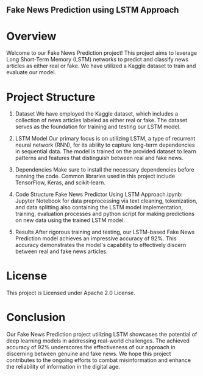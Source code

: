 ## Fake News Prediction using LSTM Approach

# Overview
Welcome to our Fake News Prediction project! This project aims to leverage Long Short-Term Memory (LSTM) networks to predict and classify news articles as either real or fake. We have utilized a Kaggle dataset to train and evaluate our model.

# Project Structure
1. Dataset
We have employed the Kaggle dataset, which includes a collection of news articles labeled as either real or fake. The dataset serves as the foundation for training and testing our LSTM model.

2. LSTM Model
Our primary focus is on utilizing LSTM, a type of recurrent neural network (RNN), for its ability to capture long-term dependencies in sequential data. The model is trained on the provided dataset to learn patterns and features that distinguish between real and fake news.

3. Dependencies
Make sure to install the necessary dependencies before running the code. Common libraries used in this project include TensorFlow, Keras, and scikit-learn.

4. Code Structure
Fake News Predictor Using LSTM Approach.ipynb: Jupyter Notebook for data preprocessing via text cleaning, tokenization, and data splitting also containing the LSTM model implementation, training, evaluation processes and python script for making predictions on new data using the trained LSTM model.

6. Results
After rigorous training and testing, our LSTM-based Fake News Prediction model achieves an impressive accuracy of 92%. This accuracy demonstrates the model's capability to effectively discern between real and fake news articles.

# License
This project is Licensed under Apache 2.0 License.

# Conclusion
Our Fake News Prediction project utilizing LSTM showcases the potential of deep learning models in addressing real-world challenges. The achieved accuracy of 92% underscores the effectiveness of our approach in discerning between genuine and fake news. We hope this project contributes to the ongoing efforts to combat misinformation and enhance the reliability of information in the digital age.
